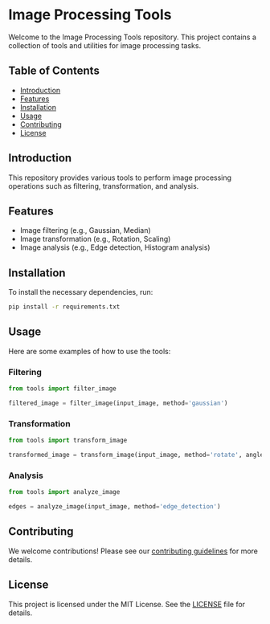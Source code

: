 # Image Processing Tools

Welcome to the Image Processing Tools repository. This project contains a collection of tools and utilities for image processing tasks.

## Table of Contents

- [Introduction](#introduction)
- [Features](#features)
- [Installation](#installation)
- [Usage](#usage)
- [Contributing](#contributing)
- [License](#license)

## Introduction

This repository provides various tools to perform image processing operations such as filtering, transformation, and analysis.

## Features

- Image filtering (e.g., Gaussian, Median)
- Image transformation (e.g., Rotation, Scaling)
- Image analysis (e.g., Edge detection, Histogram analysis)

## Installation

To install the necessary dependencies, run:

```bash
pip install -r requirements.txt
```

## Usage

Here are some examples of how to use the tools:

### Filtering

```python
from tools import filter_image

filtered_image = filter_image(input_image, method='gaussian')
```

### Transformation

```python
from tools import transform_image

transformed_image = transform_image(input_image, method='rotate', angle=90)
```

### Analysis

```python
from tools import analyze_image

edges = analyze_image(input_image, method='edge_detection')
```

## Contributing

We welcome contributions! Please see our [contributing guidelines](CONTRIBUTING.md) for more details.

## License

This project is licensed under the MIT License. See the [LICENSE](LICENSE) file for details.
